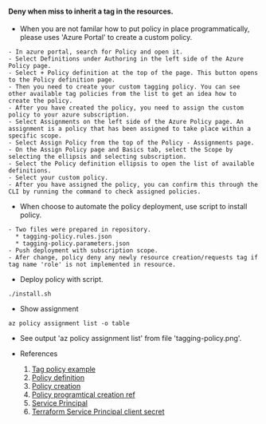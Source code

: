 #### Deny when miss to inherit a tag in the resources.

  * When you are not familar how to put policy in place programmatically, please uses 'Azure Portal' to create a custom policy.

```
- In azure portal, search for Policy and open it.
- Select Definitions under Authoring in the left side of the Azure Policy page.
- Select + Policy definition at the top of the page. This button opens to the Policy definition page.
- Then you need to create your custom tagging policy. You can see other available tag policies from the list to get an idea how to create the policy.
- After you have created the policy, you need to assign the custom policy to your azure subscription.
- Select Assignments on the left side of the Azure Policy page. An assignment is a policy that has been assigned to take place within a specific scope.
- Select Assign Policy from the top of the Policy - Assignments page.
- On the Assign Policy page and Basics tab, select the Scope by selecting the ellipsis and selecting subscription.
- Select the Policy definition ellipsis to open the list of available definitions.
- Select your custom policy.
- After you have assigned the policy, you can confirm this through the CLI by running the command to check assigned policies.
```
  
  * When choose to automate the policy deployment, use script to install policy.

```
- Two files were prepared in repository. 
  * tagging-policy.rules.json
  * tagging-policy.parameters.json 
- Push deployment with subscription scope.
- Afer change, policy deny any newly resource creation/requests tag if tag name 'role' is not implemented in resource.
```

  * Deploy policy with script.

```
./install.sh
```

  * Show assignment 

```
az policy assignment list -o table
```

  * See output 'az policy assignment list' from file 'tagging-policy.png'.

  * References

    1. [Tag policy example](https://github.com/Azure/azure-policy/tree/master/samples/Tags/inherit-resourcegroup-tag-if-missing)
    2. [Policy definition](https://docs.microsoft.com/en-au/azure/governance/policy/concepts/definition-structure)
    3. [Policy creation](https://docs.microsoft.com/en-us/azure/governance/policy/tutorials/create-and-manage)
    4. [Policy programtical creation ref](https://docs.microsoft.com/en-au/azure/governance/policy/how-to/programmatically-create)
    5. [Service Principal](https://docs.microsoft.com/en-us/cli/azure/create-an-azure-service-principal-azure-cli)
    6. [Terraform Service Principal client secret](https://registry.terraform.io/providers/hashicorp/azurerm/latest/docs/guides/service_principal_client_secret)
